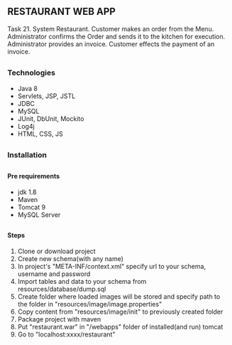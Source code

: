 ##

## RESTAURANT WEB APP

Task 21. System Restaurant. Customer makes an order from the Menu.
Administrator confirms the Order and sends it to the kitchen for
execution. Administrator provides an invoice. Customer effects the payment of an invoice.

##

### Technologies

- Java 8
- Servlets, JSP, JSTL
- JDBC
- MySQL
- JUnit, DbUnit, Mockito
- Log4j
- HTML, CSS, JS

##

### Installation

##

#### Pre requirements
- jdk 1.8
- Maven
- Tomcat 9
- MySQL Server

##

#### Steps

1. Clone or download project
2. Create new schema(with any name) 
3. In project's "META-INF/context.xml" specify url to your schema, username and password
4. Import tables and data to your schema from resources/database/dump.sql
5. Create folder where loaded images will be stored and specify path to the folder in "resources/image/image.properties" 
6. Copy content from "resources/image/init" to previously created folder 
7. Package project with maven
8. Put "restaurant.war" in "/webapps" folder of installed(and run) tomcat
9. Go to "localhost:xxxx/restaurant"

##